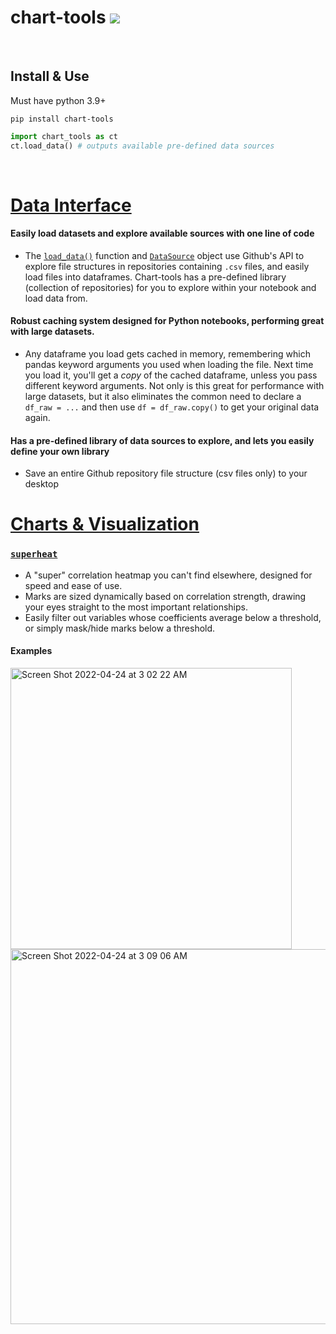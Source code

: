 <h1> chart-tools     <a href="https://pypi.org/project/chart-tools/" alt="Version"> <img src="https://img.shields.io/pypi/v/chart-tools.svg" /></a> </h1>

<!-- **View Full Documentation [Here](https://github.com/ryayoung/chart-tools)** -->

<br>

## Install & Use

Must have python 3.9+

```
pip install chart-tools
```

```py
import chart_tools as ct
ct.load_data() # outputs available pre-defined data sources
```

<br>

# [Data Interface](https://github.com/ryayoung/chart-tools/blob/main/sampledata.md)

#### Easily load datasets and explore available sources with one line of code

- The [`load_data()`](https://github.com/ryayoung/chart-tools/blob/main/sampledata.md) function and [`DataSource`](https://github.com/ryayoung/chart-tools/blob/main/sampledata.md) object use Github's API to explore file structures in repositories containing `.csv` files, and easily load files into dataframes. Chart-tools has a pre-defined library (collection of repositories) for you to explore within your notebook and load data from.

#### Robust caching system designed for Python notebooks, performing great with large datasets.

- Any dataframe you load gets cached in memory, remembering which pandas keyword arguments you used when loading the file. Next time you load it, you'll get a _copy_ of the cached dataframe, unless you pass different keyword arguments. Not only is this great for performance with large datasets, but it also eliminates the common need to declare a `df_raw = ...` and then use `df = df_raw.copy()` to get your original data again. 

#### Has a pre-defined library of data sources to explore, and lets you easily define your own library

- Save an entire Github repository file structure (csv files only) to your desktop

# 

# [Charts & Visualization](https://github.com/ryayoung/chart-tools/blob/main/superheat.md)

### [`superheat`](https://github.com/ryayoung/chart-tools/blob/main/superheat.md)

- A "super" correlation heatmap you can't find elsewhere, designed for speed and ease of use.
- Marks are sized dynamically based on correlation strength, drawing your eyes straight to the most important relationships.
- Easily filter out variables whose coefficients average below a threshold, or simply mask/hide marks below a threshold.

#### Examples

<img width="450" alt="Screen Shot 2022-04-24 at 3 02 22 AM" src="https://user-images.githubusercontent.com/90723578/164968825-2679e57e-4df1-44fd-9465-6cca60c211ce.png">

<img width="600" alt="Screen Shot 2022-04-24 at 3 09 06 AM" src="https://user-images.githubusercontent.com/90723578/164969119-f7950d5a-f40c-4a6e-b6d6-cc1067dec474.png">
